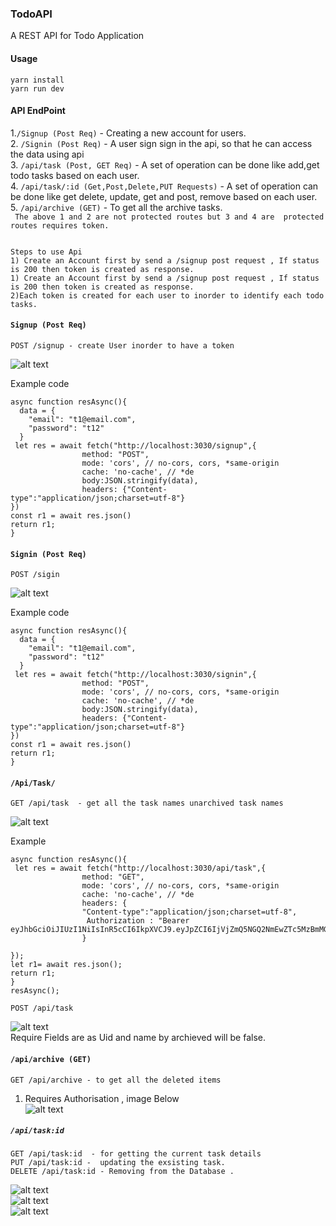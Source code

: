 ### TodoAPI

A REST API  for Todo Application

#### Usage
`yarn install` <br/>
`yarn run dev`

#### API EndPoint

1.`/Signup (Post Req)` - Creating a new account for users. <br/>
2. `/Signin (Post Req)` - A user sign sign in the api, so that he can access the data using api <br/>
3. `/api/task (Post, GET Req)` - A set of operation can be done like  add,get todo tasks based on each user.<br/>
4. `/api/task/:id (Get,Post,Delete,PUT Requests)` -  A set of operation can be done like get delete, update, get and post, remove based on each user.<br/>
5. `/api/archive (GET)` -  To get all the archive tasks. <br/>
` The above 1 and 2 are not protected routes but 3 and 4 are  protected routes requires token.`
```

Steps to use Api 
1) Create an Account first by send a /signup post request , If status is 200 then token is created as response.
1) Create an Account first by send a /signup post request , If status is 200 then token is created as response.
2)Each token is created for each user to inorder to identify each todo tasks.
```


#### `Signup (Post Req)`
	POST /signup - create User inorder to have a token 
![alt text](https://github.com/sujilnt/TodoAPI/blob/master/images/geneate_token.PNG) <br/>	

Example code

```
async function resAsync(){
  data = {
    "email": "t1@email.com",
    "password": "t12"
  }
 let res = await fetch("http://localhost:3030/signup",{
                method: "POST",
                mode: 'cors', // no-cors, cors, *same-origin
                cache: 'no-cache', // *de
                body:JSON.stringify(data),
                headers: {"Content-type":"application/json;charset=utf-8"}
})
const r1 = await res.json()
return r1;
}
```
#### `Signin (Post Req)`
	POST /sigin  
![alt text](https://github.com/sujilnt/TodoAPI/blob/master/images/apitoken.PNG) <br/>	
 
 Example code
 
```
async function resAsync(){
  data = {
    "email": "t1@email.com",
    "password": "t12"
  }
 let res = await fetch("http://localhost:3030/signin",{
                method: "POST",
                mode: 'cors', // no-cors, cors, *same-origin
                cache: 'no-cache', // *de
                body:JSON.stringify(data),
                headers: {"Content-type":"application/json;charset=utf-8"}
})
const r1 = await res.json()
return r1;
}
```

#### `/Api/Task/`
	GET /api/task  - get all the task names unarchived task names
![alt text](./images/getTasks.PNG) <br/>	
     
Example	
```
async function resAsync(){
 let res = await fetch("http://localhost:3030/api/task",{
                method: "GET",
                mode: 'cors', // no-cors, cors, *same-origin
                cache: 'no-cache', // *de
                headers: {
                "Content-type":"application/json;charset=utf-8",
                 Authorization : "Bearer eyJhbGciOiJIUzI1NiIsInR5cCI6IkpXVCJ9.eyJpZCI6IjVjZmQ5NGQ2NmEwZTc5MzBmMGFlNDc3OCIsImlhdCI6MTU2MDEyMjU4MiwiZXhwIjoxNTY4NzYyNTgyfQ.fVvrvtae1BGWw_8W4PJ28aGmfjoIOtoq_7YmyWZLlTM"  
                }
  
});
let r1= await res.json();
return r1;
}
resAsync();

```
	POST /api/task
![alt text](./images/add_data.PNG) <br/>
	Require Fields are as Uid and name by archieved will be false.
	
	 
#### `/api/archive (GET)`
	GET /api/archive - to get all the deleted items

1) Requires Authorisation , image Below <br/>
![alt text](./images/archive.PNG) <br/>


##### `/api/task:id`
	GET /api/task:id  - for getting the current task details
	PUT /api/task:id -  updating the exsisting task.
	DELETE /api/task:id - Removing from the Database .
	
![alt text](./images/modilfy.PNG) <br/>
![alt text](./images/getsmalltask.PNG) <br/>
![alt text](./images/getsmalltask.PNG) <br/>


